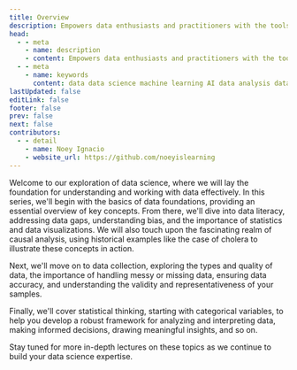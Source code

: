 ```yaml
---
title: Overview
description: Empowers data enthusiasts and practitioners with the tools and knowledge to unlock the potential of data.
head:
  - - meta
    - name: description
    - content: Empowers data enthusiasts and practitioners with the tools and knowledge to unlock the potential of data.
  - - meta
    - name: keywords
      content: data data science machine learning AI data analysis data-driven data enthusiasts data practitioners
lastUpdated: false
editLink: false
footer: false
prev: false
next: false
contributors:
  - - detail
    - name: Noey Ignacio
    - website_url: https://github.com/noeyislearning
---
```


<ImageCard 
  img_url="https://i.imgur.com/TGpRFoP.png" 
/>

Welcome to our exploration of data science, where we will lay the foundation for understanding and working with data effectively. In this series, we'll begin with the basics of data foundations, providing an essential overview of key concepts. From there, we'll dive into data literacy, addressing data gaps, understanding bias, and the importance of statistics and data visualizations. We will also touch upon the fascinating realm of causal analysis, using historical examples like the case of cholera to illustrate these concepts in action.

Next, we'll move on to data collection, exploring the types and quality of data, the importance of handling messy or missing data, ensuring data accuracy, and understanding the validity and representativeness of your samples.

Finally, we'll cover statistical thinking, starting with categorical variables, to help you develop a robust framework for analyzing and interpreting data, making informed decisions, drawing meaningful insights, and so on.

Stay tuned for more in-depth lectures on these topics as we continue to build your data science expertise.
